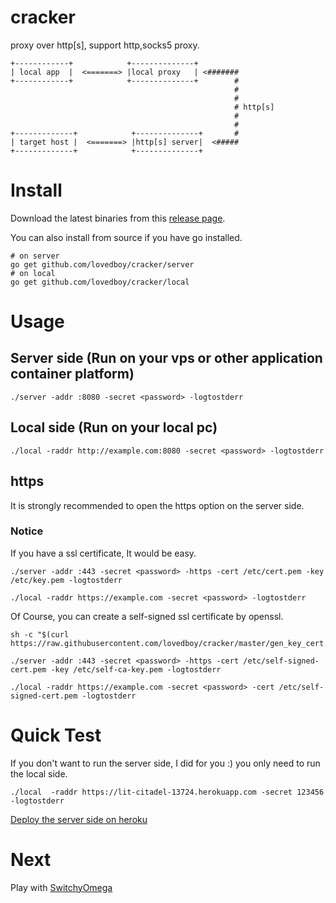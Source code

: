 # cracker
proxy over http[s], support http,socks5 proxy.

```
+------------+            +--------------+          
| local app  |  <=======> |local proxy   | <#######
+------------+            +--------------+        #
                                                  #
                                                  #
                                                  # http[s]
                                                  #
                                                  #
+-------------+            +--------------+       #
| target host |  <=======> |http[s] server|  <#####
+-------------+            +--------------+         
```

# Install

Download the latest binaries from this [release page](https://github.com/lovedboy/cracker/releases).

You can also install from source if you have go installed.

```
# on server
go get github.com/lovedboy/cracker/server
# on local
go get github.com/lovedboy/cracker/local
```
# Usage

## Server side (Run on your vps or other application container platform)

```
./server -addr :8080 -secret <password> -logtostderr
```

## Local side (Run on your local pc)

```
./local -raddr http://example.com:8080 -secret <password> -logtostderr
```

## https

It is strongly recommended to open the https option on the server side.

### Notice

If you have a ssl certificate, It would be easy.

```
./server -addr :443 -secret <password> -https -cert /etc/cert.pem -key /etc/key.pem -logtostderr
```

```
./local -raddr https://example.com -secret <password> -logtostderr
```

Of Course, you can create a self-signed ssl certificate by openssl.

```
sh -c "$(curl https://raw.githubusercontent.com/lovedboy/cracker/master/gen_key_cert.sh)"
```

```
./server -addr :443 -secret <password> -https -cert /etc/self-signed-cert.pem -key /etc/self-ca-key.pem -logtostderr
```

```
./local -raddr https://example.com -secret <password> -cert /etc/self-signed-cert.pem -logtostderr
```


# Quick Test

If you don't want to run the server side, I did for you :) you only need to run the local side.

```
./local  -raddr https://lit-citadel-13724.herokuapp.com -secret 123456 -logtostderr
```

[Deploy the server side on heroku](https://github.com/lovedboy/cracker-heroku)


# Next

Play with [SwitchyOmega](https://github.com/FelisCatus/SwitchyOmega/releases)
